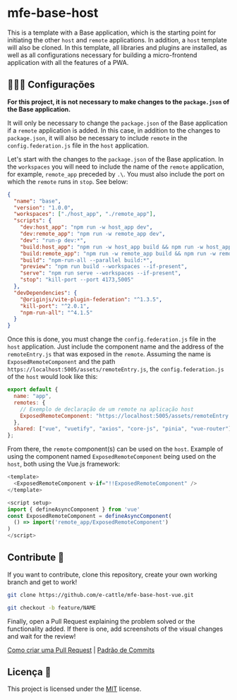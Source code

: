 # mfe-base-host

This is a template with a Base application, which is the starting point for initiating the other `host` and `remote` applications. In addition, a `host` template will also be cloned. In this template, all libraries and plugins are installed, as well as all configurations necessary for building a micro-frontend application with all the features of a PWA.

## 👩🏿‍💻 Configurações

**For this project, it is not necessary to make changes to the `package.json` of the Base application.**

It will only be necessary to change the `package.json` of the Base application if a `remote` application is added. In this case, in addition to the changes to `package.json`, it will also be necessary to include `remote` in the `config.federation.js` file in the `host` application.

Let's start with the changes to the `package.json` of the Base application. In the `workspaces` you will need to include the name of the `remote` application, for example, `remote_app` preceded by `.\`. You must also include the port on which the `remote` runs in `stop`. See below:

```json
{
  "name": "base",
  "version": "1.0.0",
  "workspaces": ["./host_app", "./remote_app"],
  "scripts": {
    "dev:host_app": "npm run -w host_app dev",
    "dev:remote_app": "npm run -w remote_app dev",
    "dev": "run-p dev:*",
    "build:host_app": "npm run -w host_app build && npm run -w host_app preview",
    "build:remote_app": "npm run -w remote_app build && npm run -w remote_app preview",
    "build": "npm-run-all --parallel build:*",
    "preview": "npm run build --workspaces --if-present",
    "serve": "npm run serve --workspaces --if-present",
    "stop": "kill-port --port 4173,5005"
  },
  "devDependencies": {
    "@originjs/vite-plugin-federation": "^1.3.5",
    "kill-port": "^2.0.1",
    "npm-run-all": "^4.1.5"
  }
}
```

Once this is done, you must change the `config.federation.js` file in the `host` application. Just include the component name and the address of the `remoteEntry.js` that was exposed in the `remote`. Assuming the name is `ExposedRemoteComponent` and the path `https://localhost:5005/assets/remoteEntry.js`, the `config.federation.js` of the `host` would look like this:

```javascript
export default {
  name: "app",
  remotes: {
    // Exemplo de declaração de um remote na aplicação host
    ExposedRemoteComponent: "https://localhost:5005/assets/remoteEntry.js",
  },
  shared: ["vue", "vuetify", "axios", "core-js", "pinia", "vue-router"],
};
```

From there, the `remote` component(s) can be used on the `host`. Example of using the component named `ExposedRemoteComponent` being used on the `host`, both using the Vue.js framework:

```javascript
<template>
  <ExposedRemoteComponent v-if="!!ExposedRemoteComponent" />
</template>

<script setup>
import { defineAsyncComponent } from 'vue'
const ExposedRemoteComponent = defineAsyncComponent(
  () => import('remote_app/ExposedRemoteComponent')
)
</script>
```

## Contribute 🚀

If you want to contribute, clone this repository, create your own working branch and get to work!

```bash
git clone https://github.com/e-cattle/mfe-base-host-vue.git
```

```bash
git checkout -b feature/NAME
```

Finally, open a Pull Request explaining the problem solved or the functionality added. If there is one, add screenshots of the visual changes and wait for the review!

[Como criar uma Pull Request](https://www.atlassian.com/br/git/tutorials/making-a-pull-request) |
[Padrão de Commits](https://gist.github.com/joshbuchea/6f47e86d2510bce28f8e7f42ae84c716)

## Licença 📃

This project is licensed under the [MIT](./../LICENSE) license.
